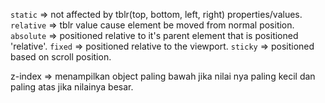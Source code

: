 `static` => not affected by tblr(top, bottom, left, right) properties/values.
`relative` => tblr value cause element be moved from normal position.
`absolute` => positioned relative to it's parent element that is positioned 'relative'.
`fixed` => positioned relative to the viewport.
`sticky` => positioned based on scroll position.

z-index => menampilkan object paling bawah jika nilai nya paling kecil dan paling atas
jika nilainya besar.
